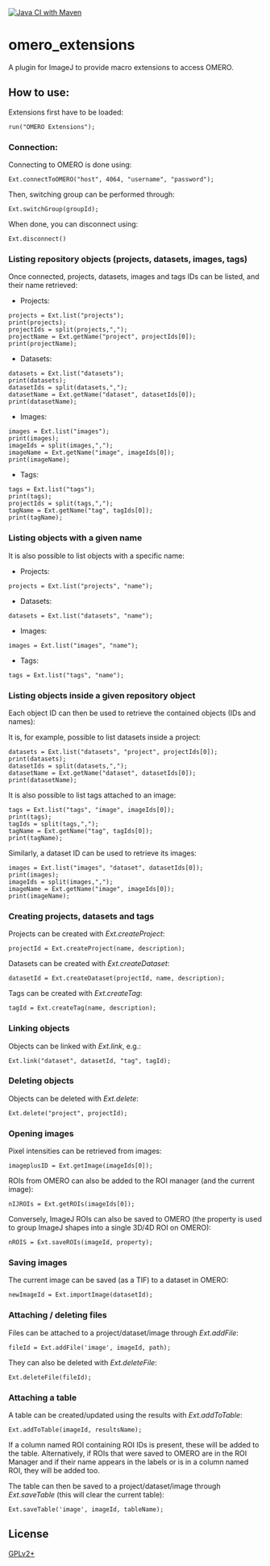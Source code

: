[![Java CI with Maven](https://github.com/GReD-Clermont/imagej_omero_extensions/actions/workflows/maven.yml/badge.svg)](https://github.com/GReD-Clermont/imagej_omero_extensions/actions/workflows/maven.yml)

# omero_extensions

A plugin for ImageJ to provide macro extensions to access OMERO.

## How to use:

Extensions first have to be loaded:

```
run("OMERO Extensions");
```

### Connection:

Connecting to OMERO is done using:

```
Ext.connectToOMERO("host", 4064, "username", "password");
```

Then, switching group can be performed through:

```
Ext.switchGroup(groupId);
```

When done, you can disconnect using:
```
Ext.disconnect()
```

### Listing repository objects (projects, datasets, images, tags)

Once connected, projects, datasets, images and tags IDs can be listed, and their name retrieved:

* Projects:

```
projects = Ext.list("projects");
print(projects);
projectIds = split(projects,",");
projectName = Ext.getName("project", projectIds[0]);
print(projectName);
```

* Datasets:

```
datasets = Ext.list("datasets");
print(datasets);
datasetIds = split(datasets,",");
datasetName = Ext.getName("dataset", datasetIds[0]);
print(datasetName);
```

* Images:

```
images = Ext.list("images");
print(images);
imageIds = split(images,",");
imageName = Ext.getName("image", imageIds[0]);
print(imageName);
```

* Tags:

```
tags = Ext.list("tags");
print(tags);
projectIds = split(tags,",");
tagName = Ext.getName("tag", tagIds[0]);
print(tagName);
```

### Listing objects with a given name

It is also possible to list objects with a specific name:

* Projects:

```
projects = Ext.list("projects", "name");
```

* Datasets:

```
datasets = Ext.list("datasets", "name");
```

* Images:

```
images = Ext.list("images", "name");
```

* Tags:

```
tags = Ext.list("tags", "name");
```

### Listing objects inside a given repository object

Each object ID can then be used to retrieve the contained objects (IDs and names):

It is, for example, possible to list datasets inside a project:

```
datasets = Ext.list("datasets", "project", projectIds[0]);
print(datasets);
datasetIds = split(datasets,",");
datasetName = Ext.getName("dataset", datasetIds[0]);
print(datasetName);
```

It is also possible to list tags attached to an image:

```
tags = Ext.list("tags", "image", imageIds[0]);
print(tags);
tagIds = split(tags,",");
tagName = Ext.getName("tag", tagIds[0]);
print(tagName);
```

Similarly, a dataset ID can be used to retrieve its images:

```
images = Ext.list("images", "dataset", datasetIds[0]);
print(images);
imageIds = split(images,",");
imageName = Ext.getName("image", imageIds[0]);
print(imageName);
```

### Creating projects, datasets and tags

Projects can be created with *Ext.createProject*:

```
projectId = Ext.createProject(name, description);
```

Datasets can be created with *Ext.createDataset*:

```
datasetId = Ext.createDataset(projectId, name, description);
```

Tags can be created with *Ext.createTag*:

```
tagId = Ext.createTag(name, description);
```

### Linking objects

Objects can be linked with *Ext.link*, e.g.:

```
Ext.link("dataset", datasetId, "tag", tagId);
```

### Deleting objects

Objects can be deleted with *Ext.delete*:

```
Ext.delete("project", projectId);
```

### Opening images

Pixel intensities can be retrieved from images:

```
imageplusID = Ext.getImage(imageIds[0]);
```

ROIs from OMERO can also be added to the ROI manager (and the current image):

```
nIJROIs = Ext.getROIs(imageIds[0]);
```

Conversely, ImageJ ROIs can also be saved to OMERO (the property is used to group ImageJ shapes into a single 3D/4D ROI
on OMERO):

```
nROIS = Ext.saveROIs(imageId, property);
```

### Saving images

The current image can be saved (as a TIF) to a dataset in OMERO:
```
newImageId = Ext.importImage(datasetId);
```

### Attaching / deleting files

Files can be attached to a project/dataset/image through *Ext.addFile*:
```
fileId = Ext.addFile('image', imageId, path);
```

They can also be deleted with *Ext.deleteFile*:
```
Ext.deleteFile(fileId);
```

### Attaching a table

A table can be created/updated using the results with *Ext.addToTable*:
```
Ext.addToTable(imageId, resultsName);
```
If a column named ROI containing ROI IDs is present, these will be added to the table.
Alternatively, if ROIs that were saved to OMERO are in the ROI Manager 
and if their name appears in the labels or is in a column named ROI, they will be added too.

The table can then be saved to a project/dataset/image through *Ext.saveTable* (this will clear the current table):
```
Ext.saveTable('image', imageId, tableName);

```

## License

[GPLv2+](https://choosealicense.com/licenses/gpl-2.0/)